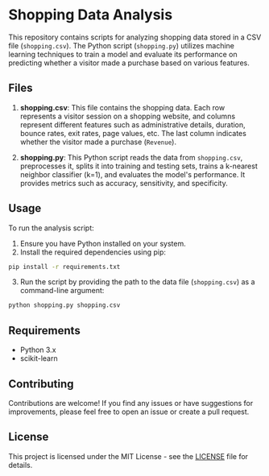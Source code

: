 # Shopping Data Analysis

This repository contains scripts for analyzing shopping data stored in a CSV file (`shopping.csv`). The Python script (`shopping.py`) utilizes machine learning techniques to train a model and evaluate its performance on predicting whether a visitor made a purchase based on various features.

## Files

1. **shopping.csv**: This file contains the shopping data. Each row represents a visitor session on a shopping website, and columns represent different features such as administrative details, duration, bounce rates, exit rates, page values, etc. The last column indicates whether the visitor made a purchase (`Revenue`).

2. **shopping.py**: This Python script reads the data from `shopping.csv`, preprocesses it, splits it into training and testing sets, trains a k-nearest neighbor classifier (k=1), and evaluates the model's performance. It provides metrics such as accuracy, sensitivity, and specificity.

## Usage

To run the analysis script:

1. Ensure you have Python installed on your system.
2. Install the required dependencies using pip:

```bash
pip install -r requirements.txt
```

3. Run the script by providing the path to the data file (`shopping.csv`) as a command-line argument:

```bash
python shopping.py shopping.csv
```

## Requirements

- Python 3.x
- scikit-learn

## Contributing

Contributions are welcome! If you find any issues or have suggestions for improvements, please feel free to open an issue or create a pull request.

## License

This project is licensed under the MIT License - see the [LICENSE](LICENSE) file for details.

